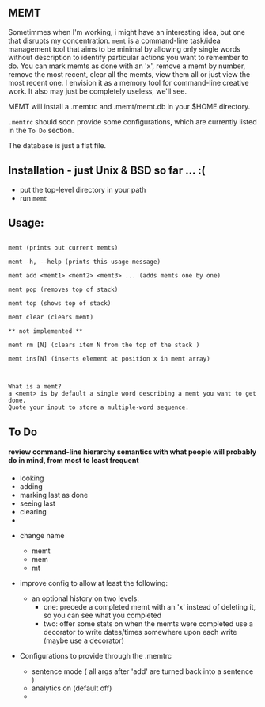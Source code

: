 ## MEMT

Sometimmes when I'm working, i might have an interesting idea, but one that disrupts my concentration.  `memt` is a command-line task/idea management tool that aims to be minimal by allowing only single words without description to identify particular actions you want to remember to do. You can mark memts as done with an 'x', remove a memt by number, remove the most recent, clear all the memts, view them all or just view the most recent one.  I envision it as a memory tool for command-line creative work.  It also may just be completely useless, we'll see.

MEMT will install a .memtrc and .memt/memt.db in your $HOME directory. 

`.memtrc` should soon provide some configurations, which are currently listed in the `To Do` section.

The database is just a flat file.

## Installation - just Unix & BSD so far ... :( 

+ put the top-level directory in your path
+ run `memt`


## Usage: 

```

memt (prints out current memts)

memt -h, --help (prints this usage message)

memt add <memt1> <memt2> <memt3> ... (adds memts one by one)

memt pop (removes top of stack)

memt top (shows top of stack)

memt clear (clears memt)

** not implemented **

memt rm [N] (clears item N from the top of the stack )

memt ins[N] (inserts element at position x in memt array)



What is a memt?
a <memt> is by default a single word describing a memt you want to get done.
Quote your input to store a multiple-word sequence.
```


## To Do

#### review command-line hierarchy semantics with what people will probably do in mind, from most to least frequent
- looking
- adding
- marking last as done
- seeing last
- clearing
-

+ change name
  - memt
  - mem
  - mt

+ improve config to allow at least the following:
  - an optional history on two levels:
    + one: precede a completed memt with an 'x' instead of deleting it, so you can see what you completed
    + two: offer some stats on when the memts were completed use a decorator to write dates/times somewhere upon each write (maybe use a decorator)

+ Configurations to provide through the .memtrc
  - sentence mode ( all args after 'add' are turned back into a sentence )
  - analytics on (default off)
  - 
  
